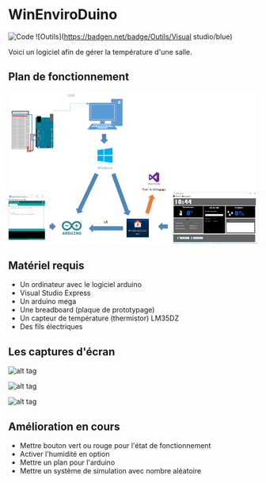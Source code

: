 # WinEnviroDuino

![Code](https://badgen.net/badge/Code/C#/:blue)
![Outils](https://badgen.net/badge/Outils/Visual studio/blue)

Voici un logiciel afin de gérer la température d'une salle.

## Plan de fonctionnement

![Plan](https://github.com/blop03/WinEnviroDuino/blob/master/Plan-WinEnviroDuino.png)

## Matériel requis

- Un ordinateur avec le logiciel arduino
- Visual Studio Express
- Un arduino mega
- Une breadboard (plaque de prototypage)
- Un capteur de température (thermistor) LM35DZ
- Des fils électriques

## Les captures d'écran 

![alt tag](https://github.com/blop03/WinEnviroDuino/blob/master/Capture%20d'%C3%A9cran/WinEnviroDuino_Dashboard.png)

![alt tag](https://github.com/blop03/WinEnviroDuino/blob/master/Capture%20d'%C3%A9cran/WinEnviroDuino_onglet_config.png)

![alt tag](https://github.com/blop03/WinEnviroDuino/blob/master/Capture%20d'%C3%A9cran/WinEnviroDuinoGraphique.png)

## Amélioration en cours 

- Mettre bouton vert ou rouge pour l'état de fonctionnement
- Activer l'humidité en option
- Mettre un plan pour l'arduino
- Mettre un système de simulation avec nombre aléatoire
